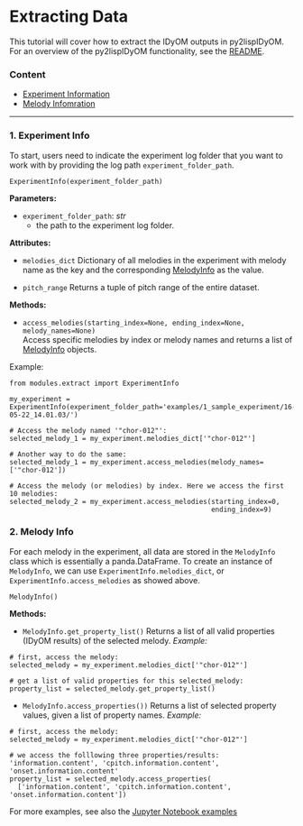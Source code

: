 # Extracting Data

This tutorial will cover how to extract the IDyOM outputs in py2lispIDyOM. For an overview of the py2lispIDyOM
functionality, see the [README](README.md).

### Content

- [Experiment Information](#1-experiment-info)
- [Melody Infomration](#2-melody-info)

----

### 1. Experiment Info

To start, users need to indicate the experiment log folder that you want to work with by providing the log
path `experiment_folder_path`.

```python3
ExperimentInfo(experiment_folder_path)
```
**Parameters:**

- `experiment_folder_path`: _str_
  - the path to the experiment log folder.

**Attributes:**

- `melodies_dict`  Dictionary of all melodies in the experiment with melody name as the key and the
  corresponding [MelodyInfo](#2-melody-info) as the value.

- `pitch_range`  Returns a tuple of pitch range of the entire dataset.

**Methods:**

- `access_melodies(starting_index=None, ending_index=None, melody_names=None)`  
  Access specific melodies by index or melody names and returns a list of [MelodyInfo](#2-melody-info) objects.

Example:

```python3
from modules.extract import ExperimentInfo

my_experiment = ExperimentInfo(experiment_folder_path='examples/1_sample_experiment/16-05-22_14.01.03/')

# Access the melody named '"chor-012"':
selected_melody_1 = my_experiment.melodies_dict['"chor-012"']

# Another way to do the same:
selected_melody_1 = my_experiment.access_melodies(melody_names=['"chor-012'])

# Access the melody (or melodies) by index. Here we access the first 10 melodies:
selected_melody_2 = my_experiment.access_melodies(starting_index=0,
                                                  ending_index=9)

```

### 2. Melody Info

For each melody in the experiment, all data are stored in the `MelodyInfo` class which is essentially a panda.DataFrame.
To create an instance of `MelodyInfo`, we can use `ExperimentInfo.melodies_dict`, or `ExperimentInfo.access_melodies` as
showed above.

```python3
MelodyInfo()
```

**Methods:**

- `MelodyInfo.get_property_list()`  Returns a list of all valid properties (IDyOM results) of the selected melody.
  _Example:_

```python3
# first, access the melody:
selected_melody = my_experiment.melodies_dict['"chor-012"']

# get a list of valid properties for this selected_melody:
property_list = selected_melody.get_property_list()
```

- `MelodyInfo.access_properties())`  Returns a list of selected property values, given a list of property names.
  _Example:_

```python3
# first, access the melody:
selected_melody = my_experiment.melodies_dict['"chor-012"']

# we access the folllowing three properties/results: 'information.content', 'cpitch.information.content', 'onset.information.content' 
property_list = selected_melody.access_properties(
  ['information.content', 'cpitch.information.content', 'onset.information.content'])
```

For more examples, see also the [Jupyter Notebook examples](examples/1_sample_experiment/2_extract_data.ipynb)